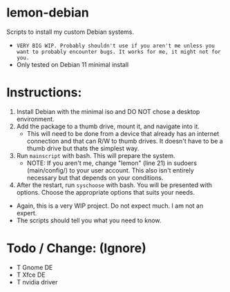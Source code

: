 # lemon-debian </br>
Scripts to install my custom Debian systems. </br>

 - `VERY BIG WIP. Probably shouldn't use if you aren't me unless you want to probably encounter bugs. It works for me, it might not for you.` </br>
 - Only tested on Debian 11 minimal install </br>

# Instructions: </br>
 1. Install Debian with the minimal iso and DO NOT chose a desktop environment. </br>
 2. Add the package to a thumb drive, mount it, and navigate into it. </br>
     - This will need to be done from a device that already has an internet connection and that can R/W to thumb drives. It doesn't have to be a thumb drive but thats the simplest way. </br>
 3. Run `mainscript` with bash. This will prepare the system. </br>
     - NOTE: If you aren't me, change "lemon" (line 21) in sudoers (main/config/) to your user account. This also isn't entirely necessary but that depends on your conditions. </br>
 4. After the restart, run `syschoose` with bash. You will be presented with options. Choose the appropriate options that suits your needs. </br>

 - Again, this is a very WIP project. Do not expect much. I am not an expert. </br>
 - The scripts should tell you what you need to know. </br>


# Todo / Change: (Ignore) </br>
 - T Gnome DE </br>
 - T Xfce DE </br>
 - T nvidia driver </br>
